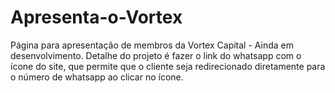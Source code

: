 # Apresenta-o-Vortex
Página para apresentação de membros da Vortex Capital - Ainda em desenvolvimento.
Detalhe do projeto é fazer o link do whatsapp com o ícone do site, que permite que o cliente seja redirecionado diretamente para o número de whatsapp ao clicar no ícone.
